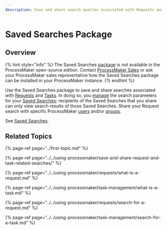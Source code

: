 ```yaml
---
description: Save and share search queries associated with Requests and Tasks.
---
```


# Saved Searches Package

## Overview

{% hint style="info" %}
The Saved Searches [package](../first-topic.md) is not available in the ProcessMaker open-source edition. Contact [ProcessMaker Sales](mailto:sales@processmaker.com) or ask your ProcessMaker sales representative how the Saved Searches package can be installed in your ProcessMaker instance.
{% endhint %}

Use the Saved Searches package to save and share searches associated with [Requests](../../using-processmaker/requests/what-is-a-request.md) and [Tasks](../../using-processmaker/task-management/what-is-a-task.md). In doing so, you [manage](../../using-processmaker/save-and-share-request-and-task-related-searches/manage-your-saved-searches/) the search parameters for your [Saved Searches](../../using-processmaker/save-and-share-request-and-task-related-searches/what-is-a-saved-search.md); recipients of the Saved Searches that you share can only view search results of those Saved Searches. Share your Request search with specific ProcessMaker [users](../../processmaker-administration/add-users/what-is-a-user.md) and/or [groups](../../processmaker-administration/assign-groups-to-users/what-is-a-group.md).

See [Saved Searches](../../using-processmaker/save-and-share-request-and-task-related-searches/).

## Related Topics

{% page-ref page="../first-topic.md" %}

{% page-ref page="../../using-processmaker/save-and-share-request-and-task-related-searches/" %}

{% page-ref page="../../using-processmaker/requests/what-is-a-request.md" %}

{% page-ref page="../../using-processmaker/task-management/what-is-a-task.md" %}

{% page-ref page="../../using-processmaker/requests/search-for-a-request.md" %}

{% page-ref page="../../using-processmaker/task-management/search-for-a-task.md" %}

